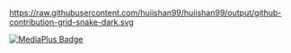 https://raw.githubusercontent.com/huiishan99/huiishan99/output/github-contribution-grid-snake-dark.svg





[![MediaPlus Badge](https://badge.mediaplus.ma/levi/alkhbiri)](https://badge.mediaplus.ma/levi/alkhbiri)
